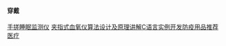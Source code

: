#### 穿戴
[手搓睡眠监测仪](https://www.bilibili.com/video/BV1bH4y1D71p/)
[夹指式血氧仪算法设计及原理讲解C语言实例开发防疫用品推荐医疗](https://www.bilibili.com/video/BV1Ve4y1j7SP/?spm_id_from=333.999.0.0)  